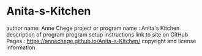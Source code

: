 # Anita-s-Kitchen
author name: Anne Chege
project or program name : Anita's Kitchen
description of program
program setup instructions
link to site on GitHub Pages : https://annechege.github.io/Anita-s-Kitchen/
copyright and license information